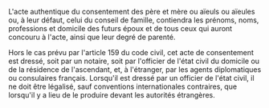   
L'acte authentique du consentement des père et mère ou aïeuls ou aïeules ou, à leur défaut, celui du conseil de famille, contiendra les prénoms, noms, professions et domicile des futurs époux et de tous ceux qui auront concouru à l'acte, ainsi que leur degré de parenté.   

  
Hors le cas prévu par l'article 159 du code civil, cet acte de consentement est dressé, soit par un notaire, soit par l'officier de l'état civil du domicile ou de la résidence de l'ascendant, et, à l'étranger, par les agents diplomatiques ou consulaires français. Lorsqu'il est dressé par un officier de l'état civil, il ne doit être légalisé, sauf conventions internationales contraires, que lorsqu'il y a lieu de le produire devant les autorités étrangères.  
